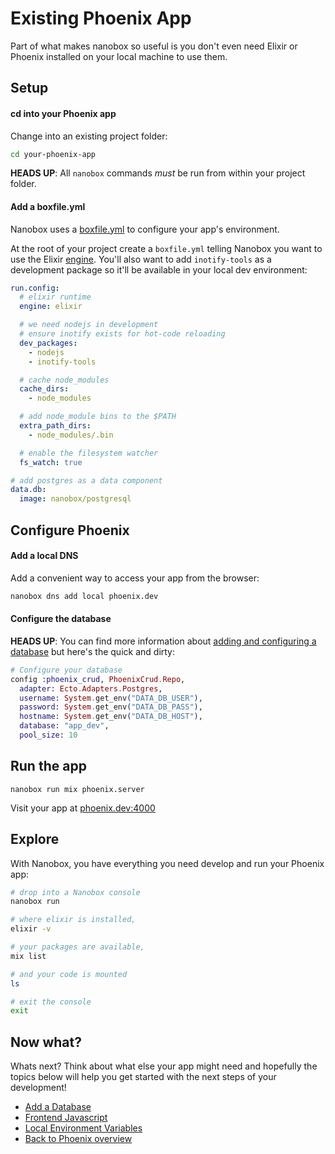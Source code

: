 # Existing Phoenix App
Part of what makes nanobox so useful is you don't even need Elixir or Phoenix installed on your local machine to use them.

## Setup

#### cd into your Phoenix app
Change into an existing project folder:

```bash
cd your-phoenix-app
```

**HEADS UP**: All `nanobox` commands *must* be run from within your project folder.

#### Add a boxfile.yml
Nanobox uses a <a href="https://docs.nanobox.io/boxfile/" target="\_blank">boxfile.yml</a> to configure your app's environment.

At the root of your project create a `boxfile.yml` telling Nanobox you want to use the Elixir <a href="https://docs.nanobox.io/engines/" target="\_blank">engine</a>. You'll also want to add `inotify-tools` as a development package so it'll be available in your local dev environment:

```yaml
run.config:
  # elixir runtime
  engine: elixir

  # we need nodejs in development
  # ensure inotify exists for hot-code reloading
  dev_packages:
    - nodejs
    - inotify-tools

  # cache node_modules
  cache_dirs:
    - node_modules

  # add node_module bins to the $PATH
  extra_path_dirs:
    - node_modules/.bin

  # enable the filesystem watcher
  fs_watch: true

# add postgres as a data component
data.db:
  image: nanobox/postgresql
```

## Configure Phoenix

#### Add a local DNS
Add a convenient way to access your app from the browser:

```bash
nanobox dns add local phoenix.dev
```

#### Configure the database
**HEADS UP**: You can find more information about [adding and configuring a database](/elixir/phoenix/add-a-database) but here's the quick and dirty:

```elixir
# Configure your database
config :phoenix_crud, PhoenixCrud.Repo,
  adapter: Ecto.Adapters.Postgres,
  username: System.get_env("DATA_DB_USER"),
  password: System.get_env("DATA_DB_PASS"),
  hostname: System.get_env("DATA_DB_HOST"),
  database: "app_dev",
  pool_size: 10
```

## Run the app

```
nanobox run mix phoenix.server
```

Visit your app at <a href="http://phoenix.dev:4000" target="\_blank">phoenix.dev:4000</a>

## Explore
With Nanobox, you have everything you need develop and run your Phoenix app:

```bash
# drop into a Nanobox console
nanobox run

# where elixir is installed,
elixir -v

# your packages are available,
mix list

# and your code is mounted
ls

# exit the console
exit
```

## Now what?
Whats next? Think about what else your app might need and hopefully the topics below will help you get started with the next steps of your development!

* [Add a Database](/elixir/phoenix/add-a-database)
* [Frontend Javascript](/elixir/phoenix/frontend-javascript)
* [Local Environment Variables](/elixir/phoenix/local-evars)
* [Back to Phoenix overview](/elixir/phoenix)
